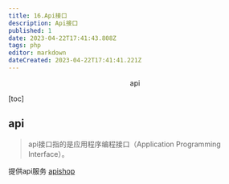 ```yaml
---
title: 16.Api接口
description: Api接口
published: 1
date: 2023-04-22T17:41:43.808Z
tags: php
editor: markdown
dateCreated: 2023-04-22T17:41:41.221Z
---
```


<center>api</center>

[toc]

## api

> api接口指的是应用程序编程接口（Application Programming Interface）。

提供api服务 [apishop](https://www.apishop.net/)

